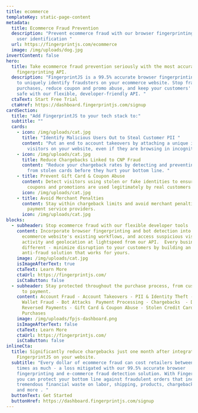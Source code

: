 ```yaml
---
title: ecommerce
templateKey: static-page-content
metadata:
  title: Ecommerce Fraud Prevention
  description: "Prevent ecommerce fraud with our browser fingerprinting API for
    user identification "
  url: https://fingerprintjs.com/ecommerce
  image: /img/uploads/dog.jpg
invertContent: false
hero:
  title: Take ecommerce fraud prevention seriously with the most accurate browser
    fingerprinting API.
  description: "FingerprintJS is a 99.5% accurate browser fingerprinting tool used
    to uniquely identify fraudsters on your ecommerce website. Stop fraudulent
    purchases, reduce coupon and promo abuse, and keep your customers' accounts
    safe with our flexible, developer-friendly API. "
  ctaText: Start Free Trial
  ctaHref: https://dashboard.fingerprintjs.com/signup
cardSection:
  title: "Add FingerprintJS to your tech stack to:"
  subtitle: ""
  cards:
    - icon: /img/uploads/cat.jpg
      title: "Identify Malicious Users Out to Steal Customer PII "
      content: "Put an end to account takeovers by attaching a unique identity to all
        visitors on your website, even if they are browsing in incognito mode. "
    - icon: /img/uploads/cat.jpg
      title: Reduce Chargebacks Linked to CNP Fraud
      content: "Reduce your chargeback rates by detecting and preventing purchases
        from stolen cards before they hurt your bottom line. "
    - title: Prevent Gift Card & Coupon Abuse
      content: Detect visitors using stolen or fake identities to ensure that your
        coupons and promotions are used legitimately by real customers only.
      icon: /img/uploads/cat.jpg
    - title: Avoid Merchant Penalties
      content: Stay within chargeback limits and avoid merchant penalties imposed by
        payment service providers.
      icon: /img/uploads/cat.jpg
blocks:
  - subheader: Stop ecommerce fraud with our flexible developer tools
    content: Incorporate browser fingerprinting and bot detection into your
      ecommerce website's existing workflows, and access suspicious visitor
      activity and geolocation at lightspeed from our API.  Every business is
      different - minimize disruption to your customers by building an
      anti-fraud solution that works for yours.
    image: /img/uploads/cat.jpg
    isImageAfterText: true
    ctaText: Learn More
    ctaUrl: https://fingerprintjs.com/
    isCtaButton: false
  - subheader: Stay protected throughout the purchase process, from customer login
      to payment.
    content: Account Fraud - Account Takeovers - PII & Identity Theft - Digital
      Wallet Fraud - Bot Attacks  Payment Processing - Chargebacks  - Disputed &
      Reversed Payments - Gift Card & Coupon Abuse - Stolen Credit Card
      Purchases
    image: /img/uploads/fpjs-dashboard.png
    isImageAfterText: false
    ctaText: Learn More
    ctaUrl: https://fingerprintjs.com/
    isCtaButton: false
inlineCta:
  title: Significantly reduce chargebacks just one month after integrating
    FingerprintJS on your website.
  subtitle: "Every dollar of ecommerce fraud can cost retailers between 3 to 4
    times as much - a loss mitigated with our 99.5% accurate browser
    fingerprinting and e-commerce fraud detection solution. With FingerprintJS,
    you can protect your bottom line against fraudulent orders that incur
    tremendous financial waste on labor, shipping, products, chargebacks, fines
    and more . "
  buttonText: Get Started
  buttonHref: https://dashboard.fingerprintjs.com/signup
---
```

